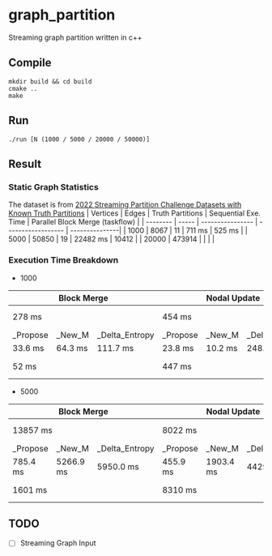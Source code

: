 # graph_partition
Streaming graph partition written in c++

## Compile
```
mkdir build && cd build
cmake ..
make
```

## Run
```
./run [N (1000 / 5000 / 20000 / 50000)]
```

## Result

### Static Graph Statistics
The dataset is from [2022 Streaming Partition Challenge Datasets with Known Truth Partitions](http://graphchallenge.mit.edu/data-sets)
| Vertices | Edges   | Truth Partitions | Sequential Exe. Time | Parallel Block Merge (taskflow) |
| -------- | -----   | ---------------- | ------------------ | ---------------|
| 1000     | 8067    | 11               |  711 ms                   | 525 ms |
| 5000     | 50850   | 19               |  22482 ms                 | 10412 |
| 20000    | 473914  |                  |                           | |

### Execution Time Breakdown
* 1000
<table>
    <thead>
        <tr>
            <th colspan=3>Block Merge</th>
            <th colspan=3>Nodal Update</th>
            <th>Overall</th>
        </tr>
    </thead>
    <tbody>
        <tr>
            <td colspan=3>278 ms</td>
            <td colspan=3>454 ms</td>
            <td>753 ms</td>
        </tr>
        <tr>
            <td>_Propose</td>
            <td>_New_M</td>
            <td>_Delta_Entropy</td>
            <td>_Propose</td>
            <td>_New_M</td>
            <td>_Delta_Entropy</td>
            <td></td>
        </tr>
        <tr>
            <td>33.6 ms</td>
            <td>64.3 ms</td>
            <td>111.7 ms</td>
            <td>23.8 ms</td>
            <td>10.2 ms</td>
            <td>248.3 ms</td>
            <td></td>
        </tr>
        <tr>
            <td colspan=3>52 ms</td>
            <td colspan=3>447 ms</td>
            <td>544 ms</td>
        </tr>
    </tbody>
</table>

* 5000
<table>
    <thead>
        <tr>
            <th colspan=3>Block Merge</th>
            <th colspan=3>Nodal Update</th>
            <th>Overall</th>
        </tr>
    </thead>
    <tbody>
        <tr>
            <td colspan=3>13857 ms</td>
            <td colspan=3>8022 ms</td>
            <td>22159 ms</td>
        </tr>
        <tr>
            <td>_Propose</td>
            <td>_New_M</td>
            <td>_Delta_Entropy</td>
            <td>_Propose</td>
            <td>_New_M</td>
            <td>_Delta_Entropy</td>
            <td></td>
        </tr>
        <tr>
            <td>785.4 ms</td>
            <td>5266.9 ms</td>
            <td>5950.0 ms</td>
            <td>455.9 ms</td>
            <td>1903.4 ms</td>
            <td>4429.7 ms</td>
            <td></td>
        </tr>
        <tr>
            <td colspan=3>1601 ms</td>
            <td colspan=3>8310 ms</td>
            <td>10534 ms</td>
        </tr>
    </tbody>
</table>

## TODO
- [ ] Streaming Graph Input
